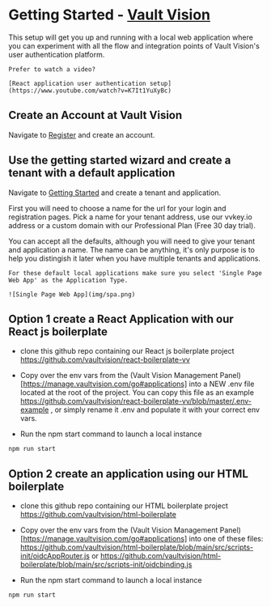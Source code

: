 Getting Started - [Vault Vision](https://vaultvision.com) 
==================
This setup will get you up and running with a local web application where you can experiment with all the flow and integration points of Vault Vision's user authentication platform.

```{note}
Prefer to watch a video?

[React application user authentication setup](https://www.youtube.com/watch?v=K7It1YuXyBc)

```

## Create an Account at Vault Vision

Navigate to [Register](https://manage.vaultvision.com/register) and create an account.


## Use the getting started wizard and create a tenant with a default application

Navigate to [Getting Started](https://manage.vaultvision.com/start) and create a tenant and application.

First you will need to choose a name for the url for your login and registration pages. Pick a name for your tenant address, use our vvkey.io address or a custom domain with our Professional Plan (Free 30 day trial).

You can accept all the defaults, although you will need to give your tenant and application a name.  The name can be anything, it's only purpose is to help you distingish it later when you have multiple tenants and applications.

```{note}
For these default local applications make sure you select 'Single Page Web App' as the Application Type.

![Single Page Web App](img/spa.png)

```


## Option 1 create a React Application with our React js boilerplate

- clone this github repo containing our React js boilerplate project <https://github.com/vaultvision/react-boilerplate-vv>

- Copy over the env vars from the (Vault Vision Management Panel)[https://manage.vaultvision.com/go#applications] into a NEW .env file located at the root of the project.  You can copy this file as an example <https://github.com/vaultvision/react-boilerplate-vv/blob/master/.env-example> , or simply rename it .env and populate it with your correct env vars.

- Run the npm start command to launch a local instance
```
npm run start
```

## Option 2 create an application using our HTML boilerplate

- clone this github repo containing our HTML boilerplate project <https://github.com/vaultvision/html-boilerplate>

- Copy over the env vars from the (Vault Vision Management Panel)[https://manage.vaultvision.com/go#applications] into one of these files: <https://github.com/vaultvision/html-boilerplate/blob/main/src/scripts-init/oidcAppRouter.js> or <https://github.com/vaultvision/html-boilerplate/blob/main/src/scripts-init/oidcbinding.js>

- Run the npm start command to launch a local instance
```
npm run start
```
